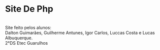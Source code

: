 # Site De Php
<br>
Site feito pelos alunos:
<br>
Dalton Guimarães, Guilherme Antunes, Igor Carlos, Luccas Costa e Lucas Albuquerque.
<br>
2°DS Etec Guarulhos
